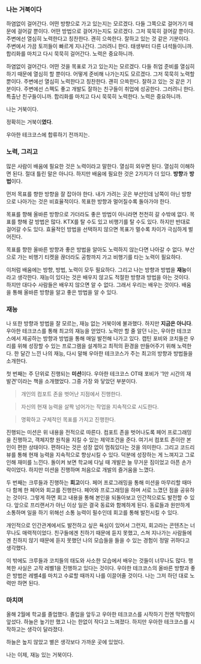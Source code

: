 ### 나는 거북이다

하염없이 걸어간다. 어떤 방향으로 가고 있는지는 모르겠다. 다들 그쪽으로 걸어가기 때문에 걸어갈 뿐이다. 어떤 방법으로 걸어가는지도 모르겠다. 그저 묵묵히 걸어갈 뿐이다. 주변에선 열심히 노력한다고 칭찬한다. 괜히 으쓱한다. 잘하고 있는 것 같은 기분이다. 주변에서 가끔 토끼들이 빠르게 지나간다. 그러려니 한다. 태생부터 다른 녀석들이니까. 합리화를 마치고 다시 묵묵히 걸어간다. 노력은 중요하니까.

하염없이 걸어간다. 어떤 것을 목표로 가고 있는지는 모르겠다. 다들 취업 준비를 열심히 하기 때문에 열심히 할 뿐이다. 어떻게 준비해 나가는지도 모르겠다. 그저 묵묵히 노력할 뿐이다. 주변에선 열심히 노력한다고 칭찬한다. 괜히 으쓱한다. 잘하고 있는 것 같은 기분이다. 주변에선 스펙도 좋고 개발도 잘하는 친구들이 취업에 성공한다. 그러려니 한다. 특출난 친구들이니까. 합리화를 마치고 다시 묵묵히 노력한다. 노력은 중요하니까.

나는 거북이다.

정확히는 거북이**였다**.

우아한 테크코스에 합류하기 전까지는.

### 노력, 그리고

많은 사람이 배움에 필요한 것은 노력이라고 말한다. 열심히 외우면 된다. 열심히 이해하면 된다. 절대 틀린 말은 아니다. 하지만 배움에 필요한 것은 2가지가 더 있다. **방향**과 **방법**이다.

먼저 목표를 향한 방향을 잘 잡아야 한다. 내가 가려는 곳은 부산인데 남쪽이 아닌 방향으로 나아가는 것은 비효율적이다. 목표한 방향과 멀어질수록 돌아가야 한다.

목표를 향해 올바른 방향으로 가더라도 좋은 방법이 아니라면 천천히 갈 수밖에 없다. 목표를 향해 갈 방법은 많다. KTX를 탈 수도 있고 비행기를 탈 수도 있다. 하지만 반대로 걸어갈 수도 있다. 효율적인 방법을 선택하지 않으면 목표가 멀수록 차이가 극심하게 벌어진다.

목표를 향한 올바른 방향과 좋은 방법을 알아도 노력하지 않는다면 나아갈 수 없다. 부산으로 가는 비행기 티켓을 끊더라도 공항까지 가고 비행기를 타는 노력이 필요하다.

이처럼 배움에는 방향, 방법, 노력이 모두 필요하다. 그리고 나는 방향과 방법을 **재능**이라고 생각한다. 재능이 있다는 것은 배우지 않고도 적절한 방향과 방법을 아는 것이다. 하지만 대다수 사람들은 배우지 않으면 알 수 없다. 그래서 우리는 배우는 것이다. 배움을 통해 올바른 방향을 알고 좋은 방법을 알 수 있다. 

### 재능

나 또한 방향과 방법을 잘 모르는, 재능 없는 거북이에 불과했다. 하지만 **지금은 아니다**. 우아한 테크코스를 통해 최고의 재능을 얻었다. 노력만 할 줄 알던 나는, 우아한 테크코스에서 제공하는 방향과 방법을 통해 매일 발전해 나가고 있다. 캡틴 포비와 코치들은 우리를 위해 성장할 수 있는 프로그램을 설계하고 최적의 환경을 만들어주기 위해 노력한다. 한 달간 느낀 나의 재능, 다시 말해 우아한 테크코스가 주는 최고의 방향과 방법들을 소개한다.

첫 번째는 주 단위로 진행되는 **미션**이다. 우아한 테크코스 OT때 포비가 '1만 시간의 재발견'이라는 책을 소개했었다. 그중 가장 와 닿았던 부분이다.

> 개인의 컴포트 존을 벗어난 지점에서 진행한다.

> 자신의 현재 능력을 살짝 넘어가는 작업을 지속적으로 시도한다.

> 명확하고 구체적인 목표를 가지고 진행한다.

진행되는 미션은 위 내용을 전적으로 따른다. 컴포트 존을 벗어나도록 페어 프로그래밍을 진행하고, 객체지향 원칙을 지킬 수 있는 제약조건을 준다. 여기서 컴포트 존이란 본인이 편한 상태이다. 편하다는 것은 성장 없이 멈춰있다는 것을 의미한다. 그리고 코드리뷰를 통해 현재 능력을 지속적으로 향상시킬 수 있다. 덕분에 성장하는 게 느껴지고 그로 인해 재미를 느낀다. 돌이켜 보면 학교에 다닐 때 개발은 늘 무거운 짐이었고 아픈 손가락이었다. 하지만 미션을 진행하며 처음으로 개발의 즐거움을 느꼈다.

두 번째는 크루들과 진행하는 **회고**이다. 페어 프로그래밍을 통해 미션을 마무리할 때마다 함께 한 페어와 회고를 진행한다. 페어와 프로그래밍을 하며 서로 느꼈던 점을 공유하는 것이다. 그렇게 하면 회고 내용을 통해 본인을 되돌아보고 인간적으로도 발전할 수 있다. 앞으로 프리랜서가 아닌 이상 일은 결국 동료와 함께하게 된다. 동료들과 원만하게 소통하며 일을 하기 위해선 소통 능력이 필수인데 회고를 통해 발전시킬 수 있다.

개인적으로 인간관계에서도 발전하고 싶은 욕심이 있어서 그런지, 회고라는 콘텐츠는 너무나도 매력적이었다. 친구들에겐 친하기 때문에 듣지 못했고, 스쳐 지나가는 사람들에겐 친하지 않기 때문에 듣지 못했던 나의 모습들을 들을 수 있는 경험이 정말 귀하다고 생각했다.

이 밖에도 크루들과 코치들의 태도와 사소한 모습에서 배우는 것들이 너무나도 많다. 행복한 사실은 고작 레벨1을 진행하고 있다는 것이다. 우아한 테크코스의 올바른 방향과 좋은 방법은 레벨4를 마치고 수료할 때까지 나를 이끌어줄 것이다. 나는 그저 하던 대로 노력만 하면 된다.

### 마치며

올해 2월에 학교를 졸업했다. 졸업을 앞두고 우아한 테크코스를 시작하기 전엔 막막함이 앞섰다. 하늘은 높기만 했고 나는 한없이 작다고 느껴졌다.
하지만 우아한 테크코스를 시작하고는 생각이 달라졌다.

하늘은 높지 않았고 별은 생각보다 가까운 곳에 있었다.

나는 이제, 재능 있는 거북이다.
